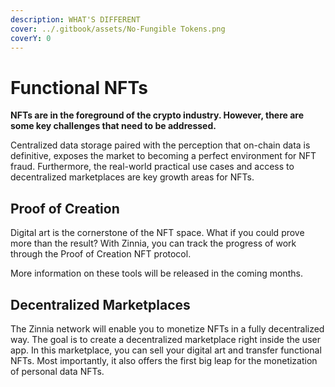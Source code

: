 ```yaml
---
description: WHAT'S DIFFERENT
cover: ../.gitbook/assets/No-Fungible Tokens.png
coverY: 0
---
```


# Functional NFTs

**NFTs are in the foreground of the crypto industry. However, there are some key challenges that need to be addressed.**&#x20;

Centralized data storage paired with the perception that on-chain data is definitive, exposes the market to becoming a perfect environment for NFT fraud. Furthermore, the real-world practical use cases and access to decentralized marketplaces are key growth areas for NFTs.

## Proof of Creation&#x20;

Digital art is the cornerstone of the NFT space. What if you could prove more than the result? With Zinnia, you can track the progress of work through the Proof of Creation NFT protocol.&#x20;

More information on these tools will be released in the coming months.&#x20;

&#x20;

## Decentralized Marketplaces&#x20;

The Zinnia network will enable you to monetize NFTs in a fully decentralized way. The goal is to create a decentralized marketplace right inside the user app. In this marketplace, you can sell your digital art and transfer functional NFTs. Most importantly, it also offers the first big leap for the monetization of personal data NFTs.
